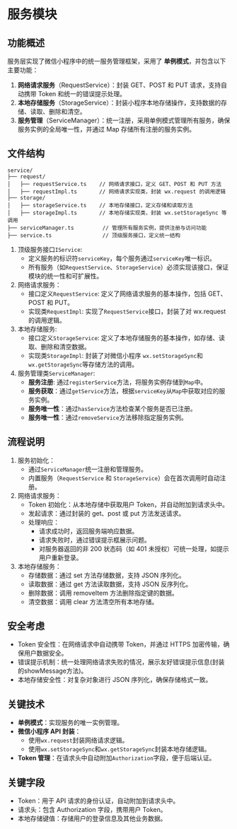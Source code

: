 # 服务模块

## 功能概述
服务层实现了微信小程序中的统一服务管理框架，采用了 **单例模式**，并包含以下主要功能：

1. **网络请求服务**（RequestService）：封装 GET、POST 和 PUT 请求，支持自动携带 Token 和统一的错误提示处理。
2. **本地存储服务**（StorageService）：封装小程序本地存储操作，支持数据的存储、读取、删除和清空。
3. **服务管理**（ServiceManager）：统一注册，采用单例模式管理所有服务，确保服务实例的全局唯一性，并通过 Map 存储所有注册的服务实例。

## 文件结构

```
service/
├── request/
│   ├── requestService.ts    // 网络请求接口，定义 GET、POST 和 PUT 方法
│   ├── requestImpl.ts       // 网络请求实现类，封装 wx.request 的调用逻辑
├── storage/
│   ├── storageService.ts    // 本地存储接口，定义存储和读取方法
│   ├── storageImpl.ts       // 本地存储实现类，封装 wx.setStorageSync 等调用
├── serviceManager.ts         // 管理所有服务实例，提供注册与访问功能
├── service.ts                // 顶级服务接口，定义统一结构
```

1. 顶级服务接口`IService`:
   - 定义服务的标识符`serviceKey`，每个服务通过`serviceKey`唯一标识。
   - 所有服务（如`RequestService`、`StorageService`）必须实现该接口，保证模块的统一性和可扩展性。
2. 网络请求服务：
   - 接口定义`RequestService`: 定义了网络请求服务的基本操作，包括 GET、POST 和 PUT。
   - 实现类`RequestImpl`: 实现了`RequestService`接口，封装了对 wx.request 的调用逻辑。
3. 本地存储服务:
   - 接口定义`StorageService`: 定义了本地存储服务的基本操作，如存储、读取、删除和清空数据。
   - 实现类`StorageImpl`: 封装了对微信小程序 `wx.setStorageSync`和 `wx.getStorageSync`等存储方法的调用。
4. 服务管理类`ServiceManager`:
   - **服务注册**: 通过`registerService`方法，将服务实例存储到`Map`中。
   - **服务获取**：通过`getService`方法，根据`serviceKey`从`Map`中获取对应的服务实例。
   - **服务唯一性**：通过`hasService`方法检查某个服务是否已注册。
   - **服务唯一性**：通过`removeService`方法移除指定服务实例。


## 流程说明

1. 服务初始化：
   - 通过`ServiceManager`统一注册和管理服务。
   - 内置服务（`RequestService` 和 `StorageService`）会在首次调用时自动注册。
2. 网络请求服务：
    - Token 初始化：从本地存储中获取用户 Token，并自动附加到请求头中。
    - 发起请求：通过封装的 get、post 或 put 方法发送请求。
    - 处理响应：
        - 请求成功时，返回服务端响应数据。
        - 请求失败时，通过错误提示框展示问题。
        - 对服务器返回的非 200 状态码（如 401 未授权）可统一处理，如提示用户重新登录。
3. 本地存储服务：
    - 存储数据：通过 set 方法存储数据，支持 JSON 序列化。
    - 读取数据：通过 get 方法读取数据，支持 JSON 反序列化。
    - 删除数据：调用 removeItem 方法删除指定键的数据。
    - 清空数据：调用 clear 方法清空所有本地存储。

## 安全考虑

- Token 安全性：在网络请求中自动携带 Token，并通过 HTTPS 加密传输，确保用户数据安全。
- 错误提示机制：统一处理网络请求失败的情况，展示友好错误提示信息(封装的showMessage方法)。
- 本地存储安全性：对复杂对象进行 JSON 序列化，确保存储格式一致。

## 关键技术

- **单例模式**：实现服务的唯一实例管理。
- **微信小程序 API 封装**：
   - 使用`wx.request`封装网络请求逻辑。
   - 使用`wx.setStorageSync`和`wx.getStorageSync`封装本地存储逻辑。
- **Token 管理**：在请求头中自动附加`Authorization`字段，便于后端认证。

## 关键字段

- Token：用于 API 请求的身份认证，自动附加到请求头中。
- 请求头：包含 Authorization 字段，携带用户 Token。
- 本地存储键值：存储用户的登录信息及其他业务数据。
